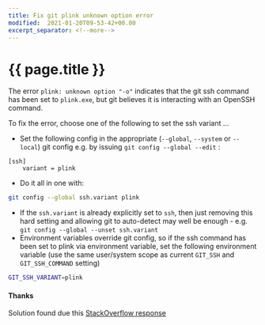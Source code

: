 ```yaml
---
title: Fix git plink unknown option error
modified:  2021-01-20T09-53-42+00.00
excerpt_separator: <!--more-->
---
```


# {{ page.title }}

The error `plink: unknown option "-o"` indicates that the git ssh command has been set to `plink.exe`, but git believes it is interacting with an OpenSSH command.

To fix the error, choose one of the following to set the ssh variant ...
<!--more-->
* Set the following config in the appropriate (`--global`, `--system` or `--local`) git config e.g. by issuing `git config --global --edit` :
```apacheconf
[ssh]
    variant = plink
```

* Do it all in one with:
```bash
git config --global ssh.variant plink
```

* If the `ssh.variant` is already explicitly set to `ssh`, then just removing this hard setting and allowing git to auto-detect may well be enough - e.g. `git config --global --unset ssh.variant`
* Environment variables override git config, so if the ssh command has been set to plink via environment variable, set the following environment variable (use the same user/system scope as current `GIT_SSH` and `GIT_SSH_COMMAND` setting)
```bash
GIT_SSH_VARIANT=plink
```

#### Thanks

Solution found due this [StackOverflow response](https://stackoverflow.com/a/45576707)
